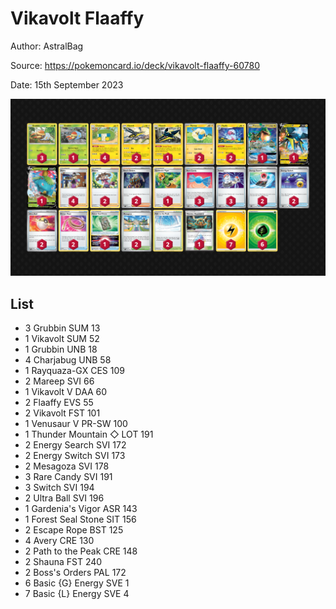 # Vikavolt Flaaffy

Author: AstralBag

Source: <https://pokemoncard.io/deck/vikavolt-flaaffy-60780>

Date: 15th September 2023

![decklist](../../images/OBF/Vikavolt%20Flaaffy/1-%20Vikavolt%20Flaaffy.png)

## List

* 3 Grubbin SUM 13
* 1 Vikavolt SUM 52
* 1 Grubbin UNB 18
* 4 Charjabug UNB 58
* 1 Rayquaza-GX CES 109
* 2 Mareep SVI 66
* 1 Vikavolt V DAA 60
* 2 Flaaffy EVS 55
* 2 Vikavolt FST 101
* 1 Venusaur V PR-SW 100
* 1 Thunder Mountain ◇ LOT 191
* 2 Energy Search SVI 172
* 2 Energy Switch SVI 173
* 2 Mesagoza SVI 178
* 3 Rare Candy SVI 191
* 3 Switch SVI 194
* 2 Ultra Ball SVI 196
* 1 Gardenia's Vigor ASR 143
* 1 Forest Seal Stone SIT 156
* 2 Escape Rope BST 125
* 4 Avery CRE 130
* 2 Path to the Peak CRE 148
* 2 Shauna FST 240
* 2 Boss's Orders PAL 172
* 6 Basic {G} Energy SVE 1
* 7 Basic {L} Energy SVE 4
